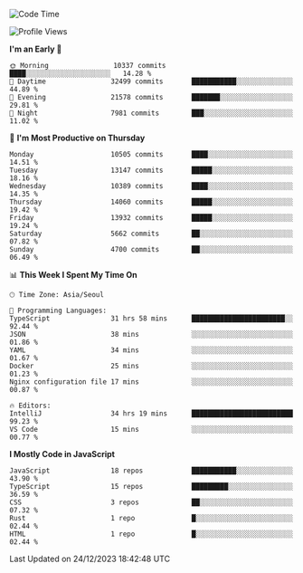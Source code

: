 <!--START_SECTION:waka-->
![Code Time](http://img.shields.io/badge/Code%20Time-5%2C414%20hrs%2014%20mins-blue)

![Profile Views](http://img.shields.io/badge/Profile%20Views-0-blue)

**I'm an Early 🐤** 

```text
🌞 Morning                10337 commits       ████░░░░░░░░░░░░░░░░░░░░░   14.28 % 
🌆 Daytime                32499 commits       ███████████░░░░░░░░░░░░░░   44.89 % 
🌃 Evening                21578 commits       ███████░░░░░░░░░░░░░░░░░░   29.81 % 
🌙 Night                  7981 commits        ███░░░░░░░░░░░░░░░░░░░░░░   11.02 % 
```
📅 **I'm Most Productive on Thursday** 

```text
Monday                   10505 commits       ████░░░░░░░░░░░░░░░░░░░░░   14.51 % 
Tuesday                  13147 commits       █████░░░░░░░░░░░░░░░░░░░░   18.16 % 
Wednesday                10389 commits       ████░░░░░░░░░░░░░░░░░░░░░   14.35 % 
Thursday                 14060 commits       █████░░░░░░░░░░░░░░░░░░░░   19.42 % 
Friday                   13932 commits       █████░░░░░░░░░░░░░░░░░░░░   19.24 % 
Saturday                 5662 commits        ██░░░░░░░░░░░░░░░░░░░░░░░   07.82 % 
Sunday                   4700 commits        ██░░░░░░░░░░░░░░░░░░░░░░░   06.49 % 
```


📊 **This Week I Spent My Time On** 

```text
🕑︎ Time Zone: Asia/Seoul

💬 Programming Languages: 
TypeScript               31 hrs 58 mins      ███████████████████████░░   92.44 % 
JSON                     38 mins             ░░░░░░░░░░░░░░░░░░░░░░░░░   01.86 % 
YAML                     34 mins             ░░░░░░░░░░░░░░░░░░░░░░░░░   01.67 % 
Docker                   25 mins             ░░░░░░░░░░░░░░░░░░░░░░░░░   01.23 % 
Nginx configuration file 17 mins             ░░░░░░░░░░░░░░░░░░░░░░░░░   00.87 % 

🔥 Editors: 
IntelliJ                 34 hrs 19 mins      █████████████████████████   99.23 % 
VS Code                  15 mins             ░░░░░░░░░░░░░░░░░░░░░░░░░   00.77 % 
```

**I Mostly Code in JavaScript** 

```text
JavaScript               18 repos            ███████████░░░░░░░░░░░░░░   43.90 % 
TypeScript               15 repos            █████████░░░░░░░░░░░░░░░░   36.59 % 
CSS                      3 repos             ██░░░░░░░░░░░░░░░░░░░░░░░   07.32 % 
Rust                     1 repo              █░░░░░░░░░░░░░░░░░░░░░░░░   02.44 % 
HTML                     1 repo              █░░░░░░░░░░░░░░░░░░░░░░░░   02.44 % 
```




 Last Updated on 24/12/2023 18:42:48 UTC
<!--END_SECTION:waka-->
